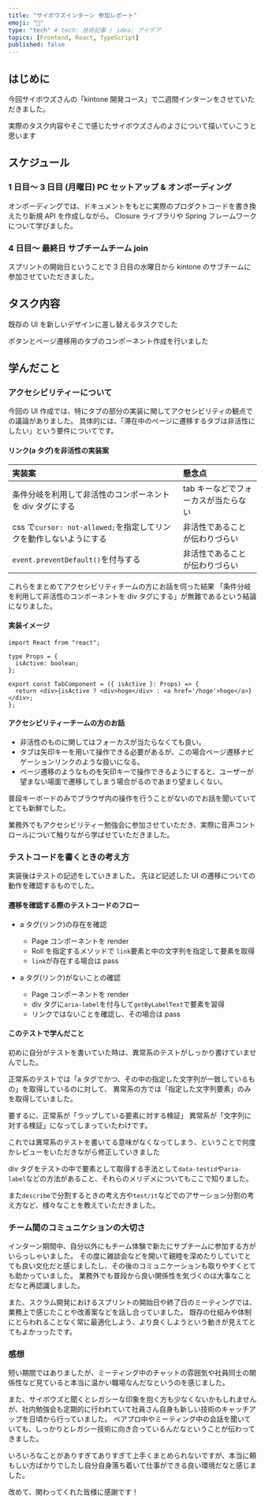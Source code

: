 ```yaml
---
title: "サイボウズインターン 参加レポート"
emoji: "💬"
type: "tech" # tech: 技術記事 / idea: アイデア
topics: [Frontend, React, TypeScript]
published: false
---
```


## はじめに

今回サイボウズさんの「kintone 開発コース」で二週間インターンをさせていただきました。

実際のタスク内容やそこで感じたサイボウズさんのよさについて描いていこうと思います

## スケジュール

### 1 日目〜 3 日目 (月曜日) PC セットアップ & オンボーディング

オンボーディングでは、ドキュメントをもとに実際のプロダクトコードを書き換えたり新規 API を作成しながら。 Closure ライブラリや Spring フレームワークについて学びました。

### 4 日目〜 最終日 サブチームチーム join

スプリントの開始日ということで 3 日目の水曜日から kintone のサブチームに参加させていただきました。

## タスク内容

既存の UI を新しいデザインに差し替えるタスクでした

ボタンとページ遷移用のタブのコンポーネント作成を行いました

## 学んだこと

### アクセシビリティーについて

今回の UI 作成では、特にタブの部分の実装に関してアクセシビリティの観点での議論がありました。
具体的には、「滞在中のページに遷移するタブは非活性にしたい」という要件についてです。

#### リンク(a タグ)を非活性の実装案

| 実装案                                                             | 懸念点                               |
| :----------------------------------------------------------------- | :----------------------------------- |
| 条件分岐を利用して非活性のコンポーネントを div タグにする          | tab キーなどでフォーカスが当たらない |
| css で`cursor: not-allowed;`を指定してリンクを動作しないようにする | 非活性であることが伝わりづらい       |
| `event.preventDefault()`を付与する                                 | 非活性であることが伝わりづらい       |

これらをまとめてアクセシビリティチームの方にお話を伺った結果
「条件分岐を利用して非活性のコンポーネントを div タグにする」が無難であるという結論になりました。

#### 実装イメージ

```tsx
import React from "react";

type Props = {
  isActive: boolean;
};

export const TabComponent = ({ isActive }: Props) => {
  return <div>{isActive ? <div>hoge</div> : <a href='/hoge'>hoge</a>}</div>;
};
```

#### アクセシビリティーチームの方のお話

- 非活性のものに関してはフォーカスが当たらなくても良い。
- タブは矢印キーを用いて操作できる必要があるが、この場合ページ遷移ナビゲーションリンクのような扱いになる。
- ページ遷移のようなものを矢印キーで操作できるようにすると、ユーザーが望まない場面で遷移してしまう場合がるのであまり望ましくない。

普段キーボードのみでブラウザ内の操作を行うことがないのでお話を聞いていてとても新鮮でした。

業務外でもアクセシビリティー勉強会に参加させていただき、実際に音声コントロールについて触りながら学ばせていただきました。

### テストコードを書くときの考え方

実装後はテストの記述をしていきました。
先ほど記述した UI の遷移についての動作を確認するものでした。

#### 遷移を確認する際のテストコードのフロー

- a タグ(リンク)の存在を確認

  - Page コンポーネントを render
  - Roll を指定するメソッドで `link`要素と中の文字列を指定して要素を取得
  - `link`が存在する場合は pass

- a タグ(リンク)がないことの確認
  - Page コンポーネントを render
  - div タグに`aria-label`を付与して`getByLabelText`で要素を習得
  - リンクではないことを確認し、その場合は pass

#### このテストで学んだこと

初めに自分がテストを書いていた時は、異常系のテストがしっかり書けていませんでした。

正常系のテストでは「a タグでかつ、その中の指定した文字列が一致しているもの」を取得しているのに対して、
異常系の方では「指定した文字列要素」のみを取得していました。

要するに、正常系が「ラップしている要素に対する検証」
異常系が「文字列に対する検証」になってしまっていたわけです。

これでは異常系のテストを書いてる意味がなくなってしまう、ということで何度かレビューをいただきながら修正していきました

div タグをテストの中で要素として取得する手法として`data-testid`や`aria-label`などの方法があること、それらのメリデメについてもここで知りました。

また`describe`で分割するときの考え方や`test/it`などでのアサーション分割の考え方など、様々なことを教えていただきました。

### チーム間のコミュニケションの大切さ

インターン期間中、自分以外にもチーム体験で新たにサブチームに参加する方がいらっしゃいました。
その度に雑談会などを開いて親睦を深めたりしていてとても良い文化だと感じましたし、その後のコミュニケーションも取りやすくとても助かっていました。
業務外でも普段から良い関係性を気づくのは大事なことだなと再認識しました。

また、スクラム開発におけるスプリントの開始日や終了日のミーティングでは、業務上で感じたことや改善案などを話し合っていました。
既存の仕組みや体制にとらわれることなく常に最適化しよう、より良くしようという動きが見えてとてもよかっったです。

### 感想

短い期間ではありましたが、ミーティング中のチャットの雰囲気や社員同士の関係性など見ていると本当に温かい職場なんだなというのを感じました。

また、サイボウズと聞くとレガシーな印象を抱く方も少なくないかもしれませんが、社内勉強会も定期的に行われていて社員さん自身も新しい技術のキャッチアップを日頃から行っていました。
ペアプロ中やミーティング中の会話を聞いていても、しっかりとレガシー技術に向き合っているんだなということが伝わってきました。

いろいろなことがありすぎてありすぎて上手くまとめられないですが、本当に頼もしい方ばかりでしたし自分自身落ち着いて仕事ができる良い環境だなと感じました。

改めて、関わってくれた皆様に感謝です！

